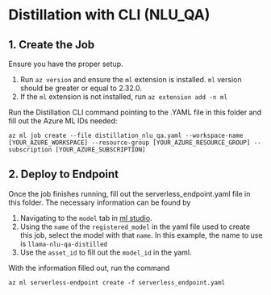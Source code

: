 # Distillation with CLI (NLU_QA)

## 1. Create the Job
Ensure you have the proper setup.
1. Run `az version` and ensure the `ml` extension is installed. `ml` version should be greater or equal to 2.32.0.
2. If the `ml` extension is not installed, run `az extension add -n ml`

Run the Distillation CLI command pointing to the .YAML file in this folder and fill out the Azure ML IDs needed:

```text
az ml job create --file distillation_nlu_qa.yaml --workspace-name [YOUR_AZURE_WORKSPACE] --resource-group [YOUR_AZURE_RESOURCE_GROUP] --subscription [YOUR_AZURE_SUBSCRIPTION]
```

## 2. Deploy to Endpoint
Once the job finishes running, fill out the serverless_endpoint.yaml file in this folder. The necessary information can be found by 
1. Navigating to the `model` tab in [ml studio](https://ml.azure.com). 
2. Using the `name` of the `registered_model` in the yaml file used to create this job, select the model with that `name`. In this example, the name to use is `llama-nlu-qa-distilled`
3. Use the `asset_id` to fill out the `model_id` in the yaml.

With the information filled out, run the command

```text
az ml serverless-endpoint create -f serverless_endpoint.yaml
```